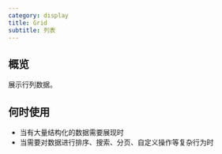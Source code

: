 ```yaml
---
category: display
title: Grid
subtitle: 列表
---
```


## 概览

展示行列数据。


## 何时使用

- 当有大量结构化的数据需要展现时
- 当需要对数据进行排序、搜索、分页、自定义操作等复杂行为时




